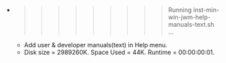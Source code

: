 * >>>>>>>>> Running inst-min-win-jwm-help-manuals-text.sh ...
  * Add user & developer manuals(text) in Help menu.
  * Disk size = 2989260K. Space Used = 44K. Runtime = 00:00:00:01.
